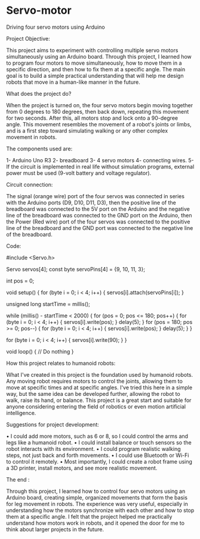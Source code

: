 # Servo-motor
Driving four servo motors using Arduino

Project Objective:

This project aims to experiment with controlling multiple servo motors simultaneously using an Arduino board. Through this project, I learned how to program four motors to move simultaneously, how to move them in a specific direction, and then how to fix them at a specific angle. The main goal is to build a simple practical understanding that will help me design robots that move in a human-like manner in the future.

What does the project do?

When the project is turned on, the four servo motors begin moving together from 0 degrees to 180 degrees, then back down, repeating this movement for two seconds. After this, all motors stop and lock onto a 90-degree angle. This movement resembles the movement of a robot's joints or limbs, and is a first step toward simulating walking or any other complex movement in robots.
 
The components used are: 

1- Arduino Uno R3
2- breadboard
3- 4 servo motors
4- connecting wires. 
5- If the circuit is implemented in real life without simulation programs, external power must be used (9-volt battery and voltage regulator).

Circuit connection: 

The signal (orange wire) port of the four servos was connected in series with the Arduino ports (D9, D10, D11, D3), then the positive line of the breadboard was connected to the 5V port on the Arduino and the negative line of the breadboard was connected to the GND port on the Arduino, then the Power (Red wire) port of the four servos was connected to the positive line of the breadboard and the GND port was connected to the negative line of the breadboard.

Code: 

#include <Servo.h>

Servo servos[4];
const byte servoPins[4] = {9, 10, 11, 3};

int pos = 0;

void setup() {
  for (byte i = 0; i < 4; i++) {
    servos[i].attach(servoPins[i]);
  }

  unsigned long startTime = millis();

  while (millis() - startTime < 2000) {
    for (pos = 0; pos <= 180; pos++) {
      for (byte i = 0; i < 4; i++) {
        servos[i].write(pos);
      }
      delay(5);
    }
    for (pos = 180; pos >= 0; pos--) {
      for (byte i = 0; i < 4; i++) {
        servos[i].write(pos);
      }
      delay(5);
    }
  }

  for (byte i = 0; i < 4; i++) {
    servos[i].write(90);
  }
}

void loop() {
  // Do nothing
}

How this project relates to humanoid robots:

What I've created in this project is the foundation used by humanoid robots. Any moving robot requires motors to control the joints, allowing them to move at specific times and at specific angles. I've tried this here in a simple way, but the same idea can be developed further, allowing the robot to walk, raise its hand, or balance. This project is a great start and suitable for anyone considering entering the field of robotics or even motion artificial intelligence.

Suggestions for project development:

• I could add more motors, such as 6 or 8, so I could control the arms and legs like a humanoid robot.
• I could install balance or touch sensors so the robot interacts with its environment.
• I could program realistic walking steps, not just back and forth movements.
• I could use Bluetooth or Wi-Fi to control it remotely.
• Most importantly, I could create a robot frame using a 3D printer, install motors, and see more realistic movement.

The end :

Through this project, I learned how to control four servo motors using an Arduino board, creating simple, organized movements that form the basis for leg movement in robots. The experience was very useful, especially in understanding how the motors synchronize with each other and how to stop them at a specific angle. I felt that the project helped me practically understand how motors work in robots, and it opened the door for me to think about larger projects in the future.
